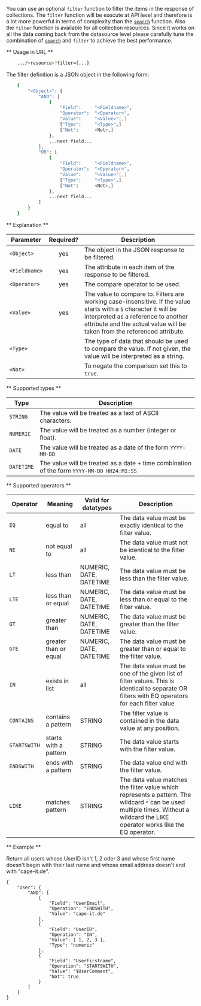 You can use an optional ```filter``` function to filter the items in the response of collections. The ```filter``` function will be execute at API level and therefore is a lot more powerful in terms of complexity than the [```search```](#search_objects) function. Also the ```filter``` function is available for all collection resources. Since it works on all the data coming back from the datasource level please carefully tune the combination of [```search```](#search_objects) and ```filter``` to achieve the best performance.

** Usage in URL **
``` bash
    .../<resource>?filter={...}
```

The filter definition is a JSON object in the following form:
``` bash
    {
        "<Object>": {
            "AND": [
                {
                    "Field":     "<Fieldname>",
                    "Operator":  "<Operator>",
                    "Value":     "<Value>"[,]
                    ["Type":     "<Type>",]
                    ["Not":      <Not>,]
                },
                ...next field...
            ],
            "OR": [
                {
                    "Field":     "<Fieldname>",
                    "Operator":  "<Operator>",
                    "Value":     "<Value>"[,]
                    ["Type":     "<Type>",]
                    ["Not":      <Not>,]
                },
                ...next field...
            ]
        }
    }
```


** Explanation **

|Parameter|Required?|Description|
|-|:-:|-|
|```<Object>```|yes|The object in the JSON response to be filtered.|
|```<Fieldname>```|yes|The attribute in each item of the response to be filtered.|
|```<Operator>```|yes|The compare operator to be used.|
|```<Value>```|yes|The value to compare to. Filters are working case-insensitive. If the value starts with a ```$``` character it will be interpreted as a reference to another attribute and the actual value will be taken from the referenced attribute.|
|```<Type>```||The type of data that should be used to compare the value. If not given, the value will be interpreted as a string.|
|```<Not>```||To negate the comparison set this to ```true```.|


** Supported types **

|Type|Description|
|-|-|
|```STRING```|The value will be treated as a text of ASCII characters.|
|```NUMERIC```|The value will be treated as a number (integer or float).|
|```DATE```|The value will be treated as a date of the form ```YYYY-MM-DD```|
|```DATETIME```|The value will be treated as a date + time combination of the form ```YYYY-MM-DD HH24:MI:SS```|


** Supported operators **

|Operator|Meaning|Valid for datatypes|Description|
|-|-|-|-|
|```EQ```|equal to|all|The data value must be exactly identical to the filter value.|
|```NE```|not equal to|all|The data value must not be identical to the filter value.|
|```LT```|less than|NUMERIC, DATE, DATETIME|The data value must be less than the filter value.|
|```LTE```|less than or equal|NUMERIC, DATE, DATETIME|The data value must be less than or equal to the filter value.|
|```GT```|greater than|NUMERIC, DATE, DATETIME|The data value must be greater than the filter value.|
|```GTE```|greater than or equal|NUMERIC, DATE, DATETIME|The data value must be greater than or equal to the filter value.|
|```IN```|exists in list|all|The data value must be one of the given list of filter values. This is identical to separate OR filters with EQ operators for each filter value|
|```CONTAINS```|contains a pattern|STRING|The filter value is contained in the data value at any position.|
|```STARTSWITH```|starts with a pattern|STRING|The data value starts with the filter value.|
|```ENDSWITH```|ends with a pattern|STRING|The data value end with the filter value.|
|```LIKE```|matches pattern|STRING|The data value matches the filter value which represents a pattern. The wildcard ```*``` can be used multiple times. Without a wildcard the LIKE operator works like the EQ operator.|


** Example **

Return all users whose UserID isn't 1, 2 oder 3 and whose first name doesn't begin with their last name and whose email address doesn't end with "cape-it.de".

```
{
    "User": {
        "AND": [
            {
                "Field": "UserEmail",
                "Operation": "ENDSWITH",
                "Value": "cape-it.de"
            },
            {
                "Field": "UserID",
                "Operation": "IN",
                "Value": [ 1, 2, 3 ],
                "Type": "numeric"
            },
            {
                "Field": "UserFirstname",
                "Operation": "STARTSWITH",
                "Value": "$UserComment",
                "Not": true
            }
        ]
    ]
}
```